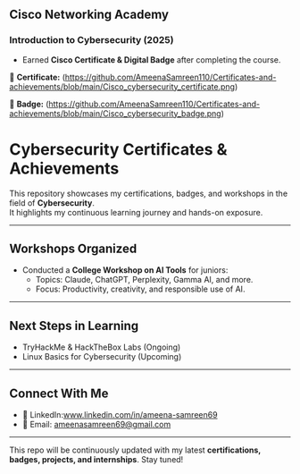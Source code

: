 ## Cisco Networking Academy
### Introduction to Cybersecurity (2025)
- Earned **Cisco Certificate & Digital Badge** after completing the course.

📜 **Certificate:** (https://github.com/AmeenaSamreen110/Certificates-and-achievements/blob/main/Cisco_cybersecurity_certificate.png)

🏅 **Badge:** (https://github.com/AmeenaSamreen110/Certificates-and-achievements/blob/main/Cisco_cybersecurity_badge.png)

# Cybersecurity Certificates & Achievements  

This repository showcases my certifications, badges, and workshops in the field of **Cybersecurity**.  
It highlights my continuous learning journey and hands-on exposure.  

---

## Workshops Organized  
- Conducted a **College Workshop on AI Tools** for juniors:  
  - Topics: Claude, ChatGPT, Perplexity, Gamma AI, and more.  
  - Focus: Productivity, creativity, and responsible use of AI.  

---

## Next Steps in Learning  
- TryHackMe & HackTheBox Labs (Ongoing)  
- Linux Basics for Cybersecurity (Upcoming)  

---

## Connect With Me  
- 💼 LinkedIn:www.linkedin.com/in/ameena-samreen69
- 📧 Email: ameenasamreen69@gmail.com

---
 This repo will be continuously updated with my latest **certifications, badges, projects, and internships**. Stay tuned!  
